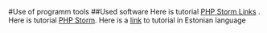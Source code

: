 #Use of programm tools
##Used software
Here is tutorial [PHP Storm Links](https://help.github.com/articles/basic-writing-and-formatting-syntax/#links) . Here is tutorial [PHP Storm](https://gist.github.com/PurpleBooth/109311bb0361f32d87a2).
Here is a [link](https://github.com/merka99/pvk/blob/master/README.md) to tutorial in Estonian language